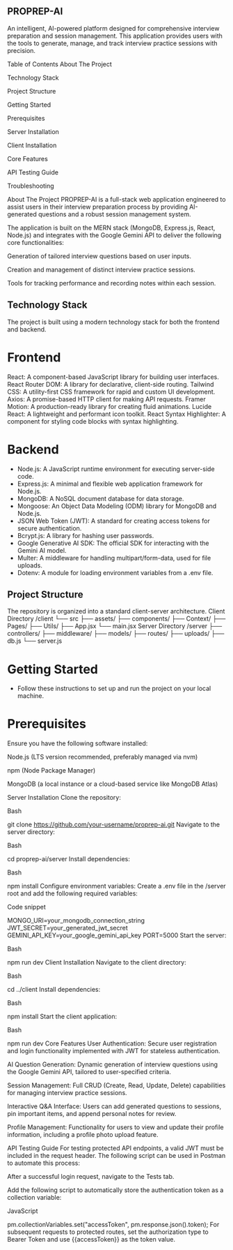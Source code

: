 ## PROPREP-AI
An intelligent, AI-powered platform designed for comprehensive interview preparation and session management. This application provides users with the tools to generate, manage, and track interview practice sessions with precision.

Table of Contents
About The Project

Technology Stack

Project Structure

Getting Started

Prerequisites

Server Installation

Client Installation

Core Features

API Testing Guide

Troubleshooting

About The Project
PROPREP-AI is a full-stack web application engineered to assist users in their interview preparation process by providing AI-generated questions and a robust session management system.

The application is built on the MERN stack (MongoDB, Express.js, React, Node.js) and integrates with the Google Gemini API to deliver the following core functionalities:

Generation of tailored interview questions based on user inputs.

Creation and management of distinct interview practice sessions.

Tools for tracking performance and recording notes within each session.

## Technology Stack
The project is built using a modern technology stack for both the frontend and backend.

# Frontend
React: A component-based JavaScript library for building user interfaces.
React Router DOM: A library for declarative, client-side routing.
Tailwind CSS: A utility-first CSS framework for rapid and custom UI development.
Axios: A promise-based HTTP client for making API requests.
Framer Motion: A production-ready library for creating fluid animations.
Lucide React: A lightweight and performant icon toolkit.
React Syntax Highlighter: A component for styling code blocks with syntax highlighting.

# Backend
- Node.js: A JavaScript runtime environment for executing server-side code.
- Express.js: A minimal and flexible web application framework for Node.js.
- MongoDB: A NoSQL document database for data storage.
- Mongoose: An Object Data Modeling (ODM) library for MongoDB and Node.js.
- JSON Web Token (JWT): A standard for creating access tokens for secure authentication.
- Bcrypt.js: A library for hashing user passwords.
- Google Generative AI SDK: The official SDK for interacting with the Gemini AI model.
- Multer: A middleware for handling multipart/form-data, used for file uploads.
- Dotenv: A module for loading environment variables from a .env file.

## Project Structure
The repository is organized into a standard client-server architecture.
Client Directory
/client
└── src
    ├── assets/
    ├── components/
    ├── Context/
    ├── Pages/
    ├── Utils/
    ├── App.jsx
    └── main.jsx
Server Directory
/server
├── controllers/
├── middleware/
├── models/
├── routes/
├── uploads/
├── db.js
└── server.js

# Getting Started
- Follow these instructions to set up and run the project on your local machine.

# Prerequisites
Ensure you have the following software installed:

Node.js (LTS version recommended, preferably managed via nvm)

npm (Node Package Manager)

MongoDB (a local instance or a cloud-based service like MongoDB Atlas)

Server Installation
Clone the repository:

Bash

git clone https://github.com/your-username/proprep-ai.git
Navigate to the server directory:

Bash

cd proprep-ai/server
Install dependencies:

Bash

npm install
Configure environment variables: Create a .env file in the /server root and add the following required variables:

Code snippet

MONGO_URI=your_mongodb_connection_string
JWT_SECRET=your_generated_jwt_secret
GEMINI_API_KEY=your_google_gemini_api_key
PORT=5000
Start the server:

Bash

npm run dev
Client Installation
Navigate to the client directory:

Bash

cd ../client
Install dependencies:

Bash

npm install
Start the client application:

Bash

npm run dev
Core Features
User Authentication: Secure user registration and login functionality implemented with JWT for stateless authentication.

AI Question Generation: Dynamic generation of interview questions using the Google Gemini API, tailored to user-specified criteria.

Session Management: Full CRUD (Create, Read, Update, Delete) capabilities for managing interview practice sessions.

Interactive Q&A Interface: Users can add generated questions to sessions, pin important items, and append personal notes for review.

Profile Management: Functionality for users to view and update their profile information, including a profile photo upload feature.

API Testing Guide
For testing protected API endpoints, a valid JWT must be included in the request header. The following script can be used in Postman to automate this process:

After a successful login request, navigate to the Tests tab.

Add the following script to automatically store the authentication token as a collection variable:

JavaScript

pm.collectionVariables.set("accessToken", pm.response.json().token);
For subsequent requests to protected routes, set the authorization type to Bearer Token and use {{accessToken}} as the token value.